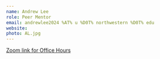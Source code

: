 ```yaml
---
name: Andrew Lee
role: Peer Mentor
email: andrewlee2024 %AT% u %D0T% northwestern %D0T% edu
website:
photo: AL.jpg
---
```


[Zoom link for Office Hours]( )
